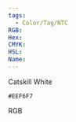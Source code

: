 ```yaml
---
tags:
  - Color/Tag/NTC
RGB:
Hex:
CMYK:
HSL:
Name:
---
```

Catskill White
```palette
#EEF6F7
```
RGB
